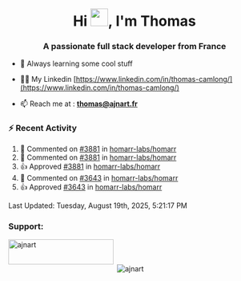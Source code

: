 <h1 align="center">Hi <img height="35px" src="https://raw.githubusercontent.com/MartinHeinz/MartinHeinz/master/wave.gif" width="35px"/>, I'm Thomas</h1>
<h3 align="center">A passionate full stack developer from France</h3>

- 🌱 Always learning some cool stuff 

- 👨‍💻 My Linkedin [https://www.linkedin.com/in/thomas-camlong/](https://www.linkedin.com/in/thomas-camlong/)

- 📫 Reach me at : **thomas@ajnart.fr**

### :zap: Recent Activity

<!--RECENT_ACTIVITY:start-->
1. 💬 Commented on [#3881](https://github.com/homarr-labs/homarr/pull/3881#discussion_r2282998993) in [homarr-labs/homarr](https://github.com/homarr-labs/homarr)<br>
2. 💬 Commented on [#3881](https://github.com/homarr-labs/homarr/pull/3881#discussion_r2282992606) in [homarr-labs/homarr](https://github.com/homarr-labs/homarr)<br>
3. 👍 Approved [#3881](https://github.com/homarr-labs/homarr/pull/3881#pullrequestreview-3129238423) in [homarr-labs/homarr](https://github.com/homarr-labs/homarr)<br>
4. 💬 Commented on [#3643](https://github.com/homarr-labs/homarr/pull/3643#discussion_r2282987737) in [homarr-labs/homarr](https://github.com/homarr-labs/homarr)<br>
5. 👍 Approved [#3643](https://github.com/homarr-labs/homarr/pull/3643#pullrequestreview-3129226992) in [homarr-labs/homarr](https://github.com/homarr-labs/homarr)<br>
<!--RECENT_ACTIVITY:end-->

<!--RECENT_ACTIVITY:last_update-->
Last Updated: Tuesday, August 19th, 2025, 5:21:17 PM
<!--RECENT_ACTIVITY:last_update_end-->
<h3 align="left">Support:</h3>
<p><a href="https://ko-fi.com/ajnart"> <img align="left" src="https://cdn.ko-fi.com/cdn/kofi3.png?v=3" height="50" width="210" alt="ajnart" /></a></p><br><br>

<p>&nbsp;<img align="center" src="https://github-readme-stats.vercel.app/api?username=ajnart&show_icons=true&theme=tokyonight&locale=en" alt="ajnart" /></p>
